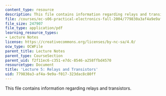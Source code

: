 ```yaml
---
content_type: resource
description: This file contains information regarding relays and transistors.
file: /courses/ec-s06-practical-electronics-fall-2004/779830a3af4a9e9af017323dac8c80ff_MITEC_S06F04_lec05.pdf
file_size: 247907
file_type: application/pdf
learning_resource_types:
- Lecture Notes
license: https://creativecommons.org/licenses/by-nc-sa/4.0/
ocw_type: OCWFile
parent_title: Lecture Notes
parent_type: CourseSection
parent_uid: f2f11ec6-c351-e7dc-8546-a258ffbd4570
resourcetype: Document
title: 'Lecture 5: Relays and Transistors'
uid: 779830a3-af4a-9e9a-f017-323dac8c80ff
---
```

This file contains information regarding relays and transistors.